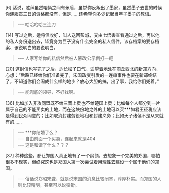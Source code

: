 
[6] 适说，胜绰虽然咱俩之间有矛盾，虽然你反叛出了墨家，虽然墨子去世的时候你连服丧三日的资格都没有，但是……还希望你多少记起当年子墨子的教诲。
>--- 哈哈哈哈三连刀<br>

[14] 写过之后，适将信收好，叫人送回彭城，交由七悟害查看通过之后，再以他的私人身份送出去，毕竟身为巨子没有什么完全的私人信件，该存档案的要存档案、该说明白的要说明白。
>--- 人家写给你的私信然后被人篡改公示倒打一耙<br>

[20] 这封信也写完了之后，适长松了口气，遥望着地处在商丘西北的新郑方向，心想：“后路已经给你们准备完了，宋国政变引发的一连串事件也要在新郑终结了，不知道你们会闹成什么样的地步？放心大胆的搞，出了事，我给你们兜着。”
>--- 能兜底的领导，不好找啊。<br>

[36] 比如加入非攻同盟既不给三晋上贡也不给楚国上贡；比如每个人都分到一片属于自己的不能买卖的土地，而在这块份地之外的土地可以买***如君王征税应该是得到民众同意的；比如取消封建劳役地租和封建义务；比如天子诸侯不是从来就有的……
>--- ***你结婚了么？<br>
>--- 自由前面一个买卖，连起来就是404<br>
>--- 这是和谐了什么？？？<br>

[37] 种种这些，都让郑国人真正地有了一个纲领，去想象一个完美的郑国，哪怕很多不现实，但终究这也是郑国人第一次尝试着用理性去建设一个属于他们的郑国。
>--- 俗话说郑昭宋聋，就是说宋国的消息比较闭塞，淳厚朴实。而郑国的人则比较精明，甚至可以说狡猾。<br>
